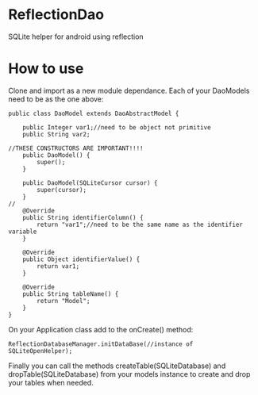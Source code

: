 # ReflectionDao
SQLite helper for android using reflection

# How to use

Clone and import as a new module dependance.
Each of your DaoModels need to be as the one above:

```
public class DaoModel extends DaoAbstractModel {

    public Integer var1;//need to be object not primitive
    public String var2;

//THESE CONSTRUCTORS ARE IMPORTANT!!!!
    public DaoModel() {
        super();
    }

    public DaoModel(SQLiteCursor cursor) {
        super(cursor);
    }
//
    @Override
    public String identifierColumn() {
        return "var1";//need to be the same name as the identifier variable
    }

    @Override
    public Object identifierValue() {
        return var1;
    }

    @Override
    public String tableName() {
        return "Model";
    }
}
```
On your Application class add to the onCreate() method:
```
ReflectionDatabaseManager.initDataBase(//instance of SQLiteOpenHelper);
```
Finally you can call the methods createTable(SQLiteDatabase) and dropTable(SQLiteDatabase) from your models instance to
create and drop your tables when needed.
